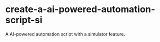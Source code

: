 # create-a-ai-powered-automation-script-si
A AI-powered automation script with a simulator feature.
